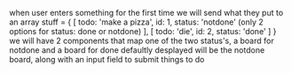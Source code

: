 when user enters something for the first time we will send what they put to an array
    stuff = {
        [
        todo: 'make a pizza',
        id: 1,
        status: 'notdone' (only 2 options for status: done or notdone)
        ],
        [
        todo: 'die',
        id: 2,
        status: 'done'
        ]
    }
    we will have 2 components that map one of the two status's, a board for notdone and a board for done
    defaultly desplayed will be the notdone board, along with an input field to submit things to do